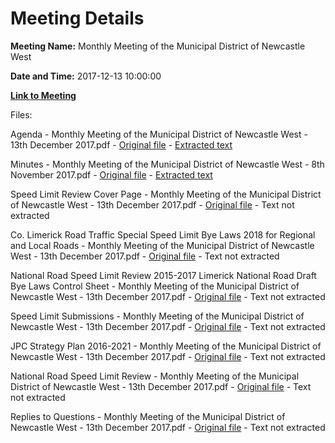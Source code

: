 # Meeting Details

**Meeting Name:** Monthly Meeting of the Municipal District of Newcastle West

**Date and Time:** 2017-12-13 10:00:00

**[Link to Meeting](https://www.limerick.ie/council/whats-on/monthly-meeting-municipal-district-newcastle-west-6)**

Files: 

Agenda - Monthly Meeting of the Municipal District of Newcastle West - 13th December 2017.pdf - [Original file](https://www.limerick.ie/sites/default/files/media/documents/2017-12/00%202017-12-13%20Agenda.pdf) - [Extracted text](./Agenda%20-%C2%A0Monthly%20Meeting%20of%20the%20Municipal%20District%20of%20Newcastle%20West%20-%2013th%20December%202017.md)

Minutes - Monthly Meeting of the Municipal District of Newcastle West - 8th November 2017.pdf - [Original file](https://www.limerick.ie/sites/default/files/media/documents/2017-12/01%202017-11-08%20Minutes%20November%20Monthly%20Meeting%20Newcastle%20West.pdf) - [Extracted text](./Minutes%20-%C2%A0Monthly%20Meeting%20of%20the%20Municipal%20District%20of%20Newcastle%20West%20-%208th%20November%202017.md)

Speed Limit Review Cover Page - Monthly Meeting of the Municipal District of Newcastle West - 13th December 2017.pdf - [Original file](https://www.limerick.ie/sites/default/files/media/documents/2017-12/05%20%28i%29%20Speed%20Limit%20Review%20Cover%20Page%20Monthly%20Meeting%20of%20Municipal%20District%20of%20Newcastle%20West%2013th%20Dec%202017.pdf) - Text not extracted

Co. Limerick Road Traffic Special Speed Limit Bye Laws 2018 for Regional and Local Roads - Monthly Meeting of the Municipal District of Newcastle West - 13th December 2017.pdf - [Original file](https://www.limerick.ie/sites/default/files/media/documents/2017-12/05%20%28ii%29%20Co.%20Limerick%20Road%20Traffic%20Special%20Speed%20Limit%20ByeLaws%202018%20for%20Regional%20%26%20Local%20Roads.pdf) - Text not extracted

National Road Speed Limit Review 2015-2017 Limerick National Road Draft Bye Laws Control Sheet - Monthly Meeting of the Municipal District of Newcastle West - 13th December 2017.pdf - [Original file](https://www.limerick.ie/sites/default/files/media/documents/2017-12/05%20%28iv%29%20National%20Road%20Speed%20Limit%20Review%202015-2017%20Limerick%20National%20Road%20Draft%20Bye%20Laws%20Control%20Sheet.pdf) - Text not extracted

Speed Limit Submissions - Monthly Meeting of the Municipal District of Newcastle West - 13th December 2017.pdf - [Original file](https://www.limerick.ie/sites/default/files/media/documents/2017-12/05%20%28v%29Speed%20Limit%20Submissions%20Monthly%20Meeting%20of%20Municipal%20District%20Newcastle%20West%2013th%20Dec%202017.pdf) - Text not extracted

JPC Strategy Plan 2016-2021 - Monthly Meeting of the Municipal District of Newcastle West - 13th December 2017.pdf - [Original file](https://www.limerick.ie/sites/default/files/media/documents/2017-12/07%20JPC%20Strategy%20Plan%202016-2021.pdf) - Text not extracted

National Road Speed Limit Review - Monthly Meeting of the Municipal District of Newcastle West - 13th December 2017.pdf - [Original file](https://www.limerick.ie/sites/default/files/media/documents/2017-12/National%20Road%20Speed%20Limit%20Review%20Monthly%20Meeting%20of%20Municipal%20District%20of%20Newcastle%20West%2013th%20Dec%202017.pdf) - Text not extracted

Replies to Questions - Monthly Meeting of the Municipal District of Newcastle West - 13th December 2017.pdf - [Original file](https://www.limerick.ie/sites/default/files/media/documents/2017-12/2017-12-13%20Replies%20to%20Questions%20Municipal%20District%20of%20Newcastle%20West.pdf) - Text not extracted

